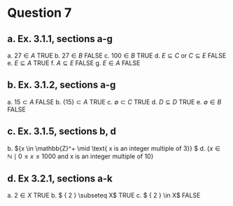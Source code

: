# Question 7

## a. Ex. 3.1.1, sections a-g

a. $27 \in A$ TRUE
b. $27 \in B$ FALSE
c. $100 \in B$ TRUE
d. $E \subseteq C \text{ or } C \subseteq E$ FALSE
e. $E \subseteq A$ TRUE
f. $A \subseteq E$ FALSE
g. $E \in A$ FALSE

## b. Ex. 3.1.2, sections a-g

a. $15 \subset A$ FALSE
b. $\{ 15 \} \subset A$ TRUE
c. $\emptyset \subset C$ TRUE
d. $D \subseteq D$ TRUE
e. $\emptyset \in B$ FALSE

## c. Ex. 3.1.5, sections b, d

b. $\{x \in \mathbb{Z}^+ \mid \text{ x is an integer multiple of 3}\} $
d. $\{x \in \mathbb{N} \mid 0 \leq x \leq 1000 \text{ and x is an integer multiple of 10}\}$

## d. Ex 3.2.1, sections a-k

a. $2 \in X$ TRUE
b. $ \{ 2 \} \subseteq X$ TRUE
c. $ \{ 2 \} \in X$ FALSE
